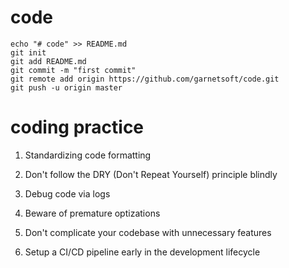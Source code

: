 # code

```
echo "# code" >> README.md
git init
git add README.md
git commit -m "first commit"
git remote add origin https://github.com/garnetsoft/code.git
git push -u origin master
```

# coding practice 

1. Standardizing code formatting

2. Don't follow the DRY (Don't Repeat Yourself) principle blindly

3. Debug code via logs

4. Beware of premature optizations 

5. Don't complicate your codebase with unnecessary features

6. Setup a CI/CD pipeline early in the development lifecycle

